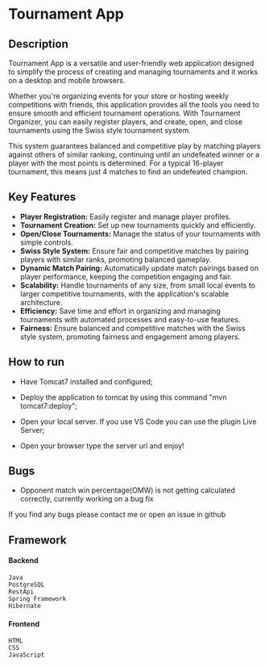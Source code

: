 # Tournament App
## Description 
Tournament App is a versatile and user-friendly web application designed to simplify the process of creating and managing tournaments and it works on a desktop and mobile browsers.

Whether you're organizing events for your store or hosting weekly competitions with friends, this application provides all the tools you need to ensure smooth and efficient tournament operations. With Tournament Organizer, you can easily register players, and create, open, and close tournaments using the Swiss style tournament system. 

This system guarantees balanced and competitive play by matching players against others of similar ranking, continuing until an undefeated winner or a player with the most points is determined. For a typical 16-player tournament, this means just 4 matches to find an undefeated champion.

## Key Features
- **Player Registration:** Easily register and manage player profiles.
- **Tournament Creation:** Set up new tournaments quickly and efficiently.
- **Open/Close Tournaments:** Manage the status of your tournaments with simple controls.
- **Swiss Style System:** Ensure fair and competitive matches by pairing players with similar ranks, promoting balanced gameplay.
- **Dynamic Match Pairing:** Automatically update match pairings based on player performance, keeping the competition engaging and fair.
- **Scalability:** Handle tournaments of any size, from small local events to larger competitive tournaments, with the application's scalable architecture.
- **Efficiency:** Save time and effort in organizing and managing tournaments with automated processes and easy-to-use features.
- **Fairness:** Ensure balanced and competitive matches with the Swiss style system, promoting fairness and engagement among players.

## How to run

- Have Tomcat7 installed and configured;

- Deploy the application to tomcat by using this command "mvn tomcat7:deploy";

- Open your local server. If you use VS Code you can use the plugin Live Server;

- Open your browser type the server url and enjoy!


## Bugs
- Opponent match win percentage(OMW) is not getting calculated correctly, currently working on a bug fix

If you find any bugs please contact me or open an issue in github

## Framework
#### Backend

    Java
    PostgreSQL
    RestApi
    Spring Framework
    Hibernate

#### Frontend

    HTML
    CSS
    JavaScript
